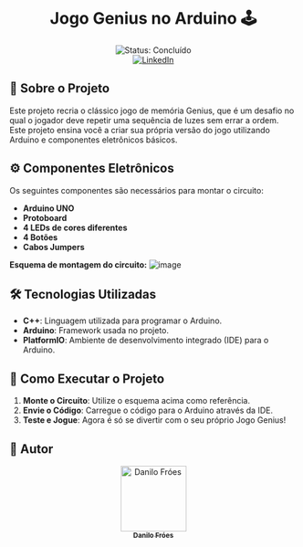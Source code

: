 <h1 align="center">Jogo Genius no Arduino 🕹️</h1>

<div align="center">
    <img src="https://img.shields.io/badge/STATUS-CONCLU%C3%8DDO-green" alt="Status: Concluído"/>
    <br>
    <a href="https://www.linkedin.com/in/danilodavi/">
        <img src="https://img.shields.io/badge/LinkedIn-blue?style=for-the-badge&logo=linkedin" alt="LinkedIn">
    </a>
</div>

## 📖 Sobre o Projeto

Este projeto recria o clássico jogo de memória Genius, que é um desafio no qual o jogador deve repetir uma sequência de luzes sem errar a ordem. Este projeto ensina você a criar sua própria versão do jogo utilizando Arduino e componentes eletrônicos básicos.

## ⚙️ Componentes Eletrônicos

Os seguintes componentes são necessários para montar o circuito:

- **Arduino UNO**
- **Protoboard**
- **4 LEDs de cores diferentes**
- **4 Botões**
- **Cabos Jumpers**

**Esquema de montagem do circuito:**
![image](https://github.com/user-attachments/assets/dd91f632-5cfa-446d-88fe-c754263154e6)

## 🛠️ Tecnologias Utilizadas

- **C++**: Linguagem utilizada para programar o Arduino.
- **Arduino**: Framework usada no projeto.
- **PlatformIO**: Ambiente de desenvolvimento integrado (IDE) para o Arduino.

## 📂 Como Executar o Projeto

1. **Monte o Circuito**: Utilize o esquema acima como referência.
2. **Envie o Código**: Carregue o código para o Arduino através da IDE.
3. **Teste e Jogue**: Agora é só se divertir com o seu próprio Jogo Genius!

## 👤 Autor

<div align="center">
    <a href="https://github.com/danilofroes">
        <img src="https://github.com/user-attachments/assets/9f398ee7-c65e-4789-859a-02c22d615204" width="115" alt="Danilo Fróes"/>
        <br>
        <sub><b>Danilo Fróes</b></sub>
    </a>
</div>
